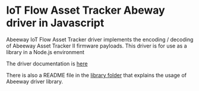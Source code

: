 # IoT Flow Asset Tracker Abeway driver in Javascript

Abeeway IoT Flow Asset Tracker driver implements the encoding / decoding of Abeeway Asset Tracker II firmware payloads.
This driver is for use as a library in a Node.js environment

The driver documentation is [here](https://actilitysa.sharepoint.com/:f:/r/teams/aby/Internal%20Public/EXTERNAL/Abeeway%20Driver?csf=1&web=1&e=fOmc8X)

There is also a README file in the [library folder](./asset-tracker-driver-library-3.4.0) that explains the usage of Abeeway driver library.

